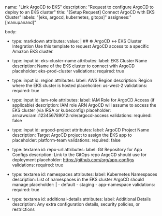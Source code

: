 name: "Link ArgoCD to EKS"
description: "Request to configure ArgoCD to deploy to an EKS cluster"
title: "[Setup Request] Connect ArgoCD with EKS Cluster"
labels: "[eks, argocd, kubernetes, gitops]"
assignees:" [manupanand]"

body:
  - type: markdown
    attributes:
      value: |
        ## ☸️ ArgoCD ↔️ EKS Cluster Integration
        Use this template to request ArgoCD access to a specific Amazon EKS cluster.

  - type: input
    id: eks-cluster-name
    attributes:
      label: EKS Cluster Name
      description: Name of the EKS cluster to connect with ArgoCD
      placeholder: eks-prod-cluster
    validations:
      required: true

  - type: input
    id: region
    attributes:
      label: AWS Region
      description: Region where the EKS cluster is hosted
      placeholder: us-west-2
    validations:
      required: true

  - type: input
    id: iam-role
    attributes:
      label: IAM Role for ArgoCD Access (if applicable)
      description: IAM role ARN ArgoCD will assume to access the EKS cluster (via IRSA or kubeconfig)
      placeholder: arn:aws:iam::123456789012:role/argocd-access
    validations:
      required: false

  - type: input
    id: argocd-project
    attributes:
      label: ArgoCD Project Name
      description: Target ArgoCD project to assign the EKS app to
      placeholder: platform-team
    validations:
      required: false

  - type: textarea
    id: repo-url
    attributes:
      label: Git Repository for App Configs
      description: Link to the GitOps repo ArgoCD should use for deployment
      placeholder: https://github.com/org/app-configs
    validations:
      required: true

  - type: textarea
    id: namespaces
    attributes:
      label: Kubernetes Namespaces
      description: List of namespaces in the EKS cluster ArgoCD should manage
      placeholder: |
        - default
        - staging
        - app-namespace
    validations:
      required: true

  - type: textarea
    id: additional-details
    attributes:
      label: Additional Details
      description: Any extra configuration details, security policies, or restrictions
